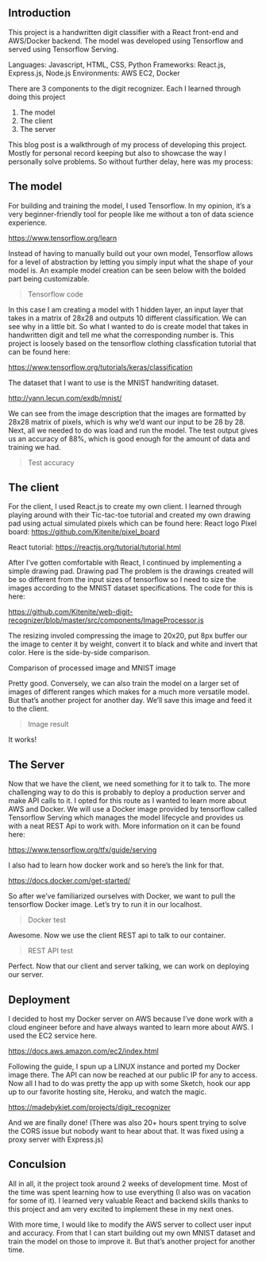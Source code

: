 ## Introduction

This project is a handwritten digit classifier with a React front-end and AWS/Docker backend. The model was developed using Tensorflow and served using Tensorflow Serving.

Languages: Javascript, HTML, CSS, Python
Frameworks: React.js, Express.js, Node.js
Environments: AWS EC2, Docker

There are 3 components to the digit recognizer. Each I learned through doing this project
1. The model
2. The client
3. The server

This blog post is a walkthrough of my process of developing this project. Mostly for personal record keeping but also to showcase the way I personally solve problems. So without further delay, here was my process:

## The model

For building and training the model, I used Tensorflow. In my opinion, it’s a very beginner-friendly tool for people like me without a ton of data science experience.

https://www.tensorflow.org/learn


Instead of having to manually build out your own model, Tensorflow allows for a level of abstraction by letting you simply input what the shape of your model is. An example model creation can be seen below with the bolded part being customizable.

> Tensorflow code

In this case I am creating a model with 1 hidden layer, an input layer that takes in a matrix of 28x28 and outputs 10 different classification. We can see why in a little bit.
So what I wanted to do is create model that takes in handwritten digit and tell me what the corresponding number is. This project is loosely based on the tensorflow clothing classfication tutorial that can be found here:

https://www.tensorflow.org/tutorials/keras/classification


The dataset that I want to use is the MNIST handwriting dataset.

http://yann.lecun.com/exdb/mnist/


We can see from the image description that the images are formatted by 28x28 matrix of pixels, which is why we’d want our input to be 28 by 28. Next, all we needed to do was load and run the model. The test output gives us an accuracy of 88%, which is good enough for the amount of data and training we had.

> Test accuracy

## The client

For the client, I used React.js to create my own client. I learned through playing around with their Tic-tac-toe tutorial and created my own drawing pad using actual simulated pixels which can be found here:
React logo
Pixel board: https://github.com/Kitenite/pixel_board

React tutorial: https://reactjs.org/tutorial/tutorial.html


After I’ve gotten comfortable with React, I continued by implementing a simple drawing pad.
Drawing pad
The problem is the drawings created will be so different from the input sizes of tensorflow so I need to size the images according to the MNIST dataset specifications. The code for this is here:

https://github.com/Kitenite/web-digit-recognizer/blob/master/src/components/ImageProcessor.js


The resizing involed compressing the image to 20x20, put 8px buffer our the image to center it by weight, convert it to black and white and invert that color. Here is the side-by-side comparison.

Comparison of processed image and MNIST image

Pretty good. Conversely, we can also train the model on a larger set of images of different ranges which makes for a much more versatile model. But that’s another project for another day. We’ll save this image and feed it to the client.

> Image result

It works!

## The Server

Now that we have the client, we need something for it to talk to. The more challenging way to do this is probably to deploy a production server and make API calls to it. I opted for this route as I wanted to learn more about AWS and Docker. We will use a Docker image provided by tensorflow called Tensorflow Serving which manages the model lifecycle and provides us with a neat REST Api to work with. More information on it can be found here:

https://www.tensorflow.org/tfx/guide/serving


I also had to learn how docker work and so here’s the link for that.

https://docs.docker.com/get-started/


So after we’ve familiarized ourselves with Docker, we want to pull the tensorflow Docker image. Let’s try to run it in our localhost.

> Docker test

Awesome. Now we use the client REST api to talk to our container.

> REST API test

Perfect. Now that our client and server talking, we can work on deploying our server.

## Deployment

I decided to host my Docker server on AWS because I’ve done work with a cloud engineer before and have always wanted to learn more about AWS. I used the EC2 service here.

https://docs.aws.amazon.com/ec2/index.html


Following the guide, I spun up a LINUX instance and ported my Docker image there. The API can now be reached at our public IP for any to access. Now all I had to do was pretty the app up with some Sketch, hook our app up to our favorite hosting site, Heroku, and watch the magic.

https://madebykiet.com/projects/digit_recognizer


And we are finally done!
(There was also 20+ hours spent trying to solve the CORS issue but nobody want to hear about that. It was fixed using a proxy server with Express.js)

## Conculsion

All in all, it the project took around 2 weeks of development time. Most of the time was spent learning how to use everything (I also was on vacation for some of it). I learned very valuable React and backend skills thanks to this project and am very excited to implement these in my next ones.

With more time, I would like to modify the AWS server to collect user input and accuracy. From that I can start building out my own MNIST dataset and train the model on those to improve it. But that’s another project for another time.

